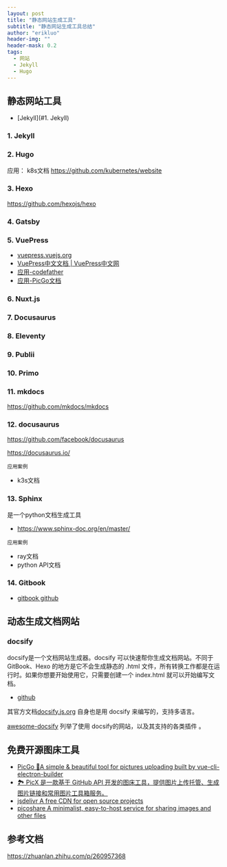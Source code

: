 ```yaml
---
layout: post
title: "静态网站生成工具"
subtitle: "静态网站生成工具总结"
author: "erikluo"
header-img: ""
header-mask: 0.2
tags:
  - 网站 
  - Jekyll 
  - Hugo
---
```

## 静态网站工具
* [Jekyll](#1. Jekyll)

  
### 1. Jekyll

### 2. Hugo
应用：
k8s文档 <https://github.com/kubernetes/website> 

### 3. Hexo
<https://github.com/hexojs/hexo> 

### 4. Gatsby

### 5. VuePress
- [vuepress.vuejs.org](https://vuepress.vuejs.org/)
- [VuePress中文文档 | VuePress中文网](https://www.vuepress.cn/)
- [应用-codefather ](https://github.com/liyupi/codefather)
- [应用-PicGo文档](https://github.com/PicGo/PicGo-Doc)

### 6. Nuxt.js

### 7. Docusaurus

### 8. Eleventy

### 9. Publii

### 10. Primo

### 11. mkdocs

<https://github.com/mkdocs/mkdocs>

### 12. docusaurus 

<https://github.com/facebook/docusaurus>

<https://docusaurus.io/> 

`应用案例`
- k3s文档 

### 13. Sphinx 
是一个python文档生成工具
- <https://www.sphinx-doc.org/en/master/>  

`应用案例`
- ray文档
- python API文档

### 14. Gitbook
- [gitbook github](https://github.com/GitbookIO/gitbook)

## 动态生成文档网站

### docsify

docsify是一个文档网站生成器。docsify 可以快速帮你生成文档网站。不同于 GitBook、Hexo 的地方是它不会生成静态的 .html 文件，所有转换工作都是在运行时。如果你想要开始使用它，只需要创建一个 index.html 就可以开始编写文档。

- [github](https://github.com/docsifyjs/docsify)

其官方文档[docsify.js.org](https://docsify.js.org/#/zh-cn/) 自身也是用 docsify 来编写的，支持多语言。

[awesome-docsify](https://github.com/docsifyjs/awesome-docsify) 列举了使用 docsify的网站，以及其支持的各类插件 。

## 免费开源图床工具

- [PicGo 🚀A simple & beautiful tool for pictures uploading built by vue-cli-electron-builder](https://github.com/Molunerfinn/PicGo)
- [🏞️ PicX 是一款基于 GitHub API 开发的图床工具，提供图片上传托管、生成图片链接和常用图片工具箱服务。](https://github.com/XPoet/picx)
- [jsdelivr A free CDN for open source projects](https://www.jsdelivr.com/)
- [picoshare A minimalist, easy-to-host service for sharing images and other files](https://github.com/mtlynch/picoshare)
  
## 参考文档 

<https://zhuanlan.zhihu.com/p/260957368>
